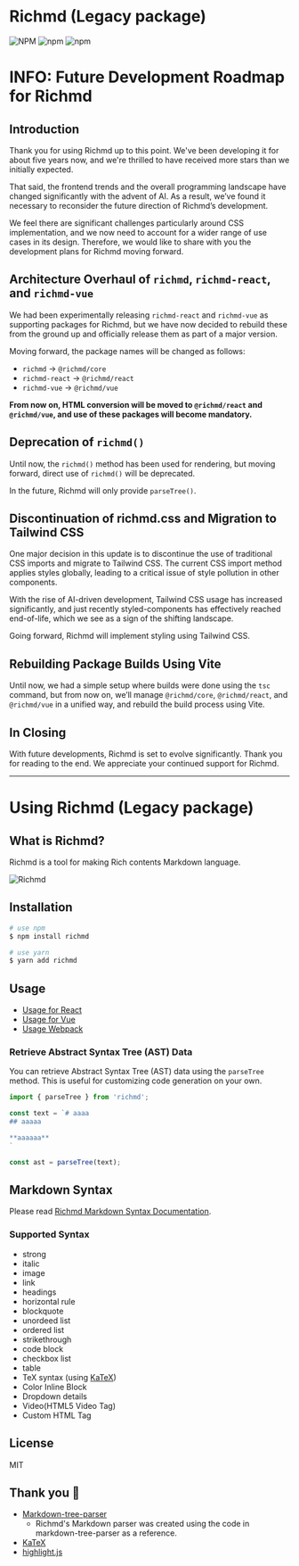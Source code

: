 # Richmd (Legacy package)
![NPM](https://img.shields.io/npm/l/richmd)
![npm](https://img.shields.io/npm/v/richmd)
![npm](https://img.shields.io/npm/dw/richmd)

# INFO: Future Development Roadmap for Richmd

## Introduction
Thank you for using Richmd up to this point. We've been developing it for about five years now, and we're thrilled to have received more stars than we initially expected.

That said, the frontend trends and the overall programming landscape have changed significantly with the advent of AI.
As a result, we’ve found it necessary to reconsider the future direction of Richmd’s development.

We feel there are significant challenges particularly around CSS implementation, and we now need to account for a wider range of use cases in its design.
Therefore, we would like to share with you the development plans for Richmd moving forward.

## Architecture Overhaul of `richmd`, `richmd-react`, and `richmd-vue`
We had been experimentally releasing `richmd-react` and `richmd-vue` as supporting packages for Richmd, but we have now decided to rebuild these from the ground up and officially release them as part of a major version.

Moving forward, the package names will be changed as follows:

- `richmd` -> `@richmd/core`
- `richmd-react` -> `@richmd/react`
- `richmd-vue` -> `@richmd/vue`

**From now on, HTML conversion will be moved to `@richmd/react` and `@richmd/vue`, and use of these packages will become mandatory.**

## Deprecation of `richmd()`
Until now, the `richmd()` method has been used for rendering, but moving forward, direct use of `richmd()` will be deprecated.

In the future, Richmd will only provide `parseTree()`.

## Discontinuation of richmd.css and Migration to Tailwind CSS
One major decision in this update is to discontinue the use of traditional CSS imports and migrate to Tailwind CSS.
The current CSS import method applies styles globally, leading to a critical issue of style pollution in other components.

With the rise of AI-driven development, Tailwind CSS usage has increased significantly, and just recently styled-components has effectively reached end-of-life, which we see as a sign of the shifting landscape.

Going forward, Richmd will implement styling using Tailwind CSS.

## Rebuilding Package Builds Using Vite
Until now, we had a simple setup where builds were done using the `tsc` command,
but from now on, we’ll manage `@richmd/core`, `@richmd/react`, and `@richmd/vue` in a unified way, and rebuild the build process using Vite.

## In Closing
With future developments, Richmd is set to evolve significantly.
Thank you for reading to the end.
We appreciate your continued support for Richmd.

---
# Using Richmd (Legacy package)

## What is Richmd?
Richmd is a tool for making Rich contents Markdown language.

![Richmd](./docs/images/preview.png)

## Installation

```bash
# use npm
$ npm install richmd

# use yarn
$ yarn add richmd
```

## Usage
- [Usage for React](./docs/usage-react.md)
- [Usage for Vue](./docs/usage-vue.md)
- [Usage Webpack](./docs/Setup-webpack.md)

### Retrieve Abstract Syntax Tree (AST) Data
You can retrieve Abstract Syntax Tree (AST) data using the `parseTree` method.
This is useful for customizing code generation on your own.

```js
import { parseTree } from 'richmd';

const text = `# aaaa
## aaaaa

**aaaaaa**
`

const ast = parseTree(text);
```


## Markdown Syntax
Please read [Richmd Markdown Syntax Documentation](./docs/md-syntax.md).

### Supported Syntax
- strong
- italic
- image
- link
- headings
- horizontal rule
- blockquote
- unordeed list
- ordered list
- strikethrough
- code block
- checkbox list
- table
- TeX syntax (using [KaTeX](https://katex.org/))
- Color Inline Block
- Dropdown details
- Video(HTML5 Video Tag)
- Custom HTML Tag

## License
MIT

## Thank you :pray:
- [Markdown-tree-parser](https://github.com/ysugimoto/markdown-tree-parser)
  - Richmd's Markdown parser was created using the code in markdown-tree-parser as a reference.
- [KaTeX](https://github.com/KaTeX/KaTeX)
- [highlight.js](https://github.com/highlightjs/highlight.js/)
